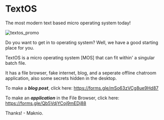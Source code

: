 # TextOS
The most modern text based micro operating system today!

![textos_promo](https://user-images.githubusercontent.com/102273073/159836624-ca99a2f4-8a03-4562-9cab-ff4e91f29b13.png)

Do you want to get in to operating system? Well, we have a good starting place for you.

TextOS is a micro operating system [MOS] that can fit within' a singular batch file.

It has a file browser, fake internet, blog, and a seperate offline chatroom application, also some secrets hidden in the desktop.

To make a ***blog post***, click here: https://forms.gle/mSo63zVCg8ue9Hd87

To make an ***application*** in the File Browser, click here: https://forms.gle/Qb5VdjYCoj9mEDj88

Thanks! - Maknio.
